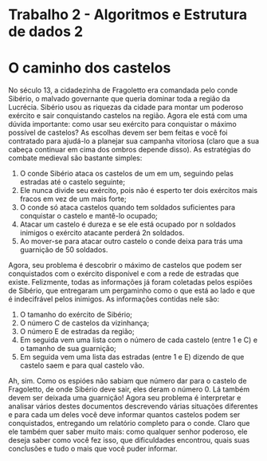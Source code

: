 # Trabalho 2 - Algoritmos e Estrutura de dados 2

# O caminho dos castelos

No século 13, a cidadezinha de Fragoletto era comandada pelo conde Sibério, o malvado governante que queria dominar toda a região da Lucrécia. Sibério usou as riquezas da cidade para montar um poderoso exército e sair conquistando castelos na região. Agora ele está com uma dúvida importante: como usar seu exército para conquistar o máximo possível de castelos? As escolhas devem ser bem feitas e você foi contratado para ajudá-lo a planejar sua campanha vitoriosa (claro que a sua cabeça continuar em cima dos ombros depende disso). As estratégias do combate medieval são bastante simples:

1. O conde Sibério ataca os castelos de um em um, seguindo pelas estradas até o castelo
seguinte;
2. Ele nunca divide seu exército, pois não é esperto ter dois exércitos mais fracos em vez de
um mais forte;
3. O conde só ataca castelos quando tem soldados suficientes para conquistar o castelo e
mantê-lo ocupado;
4. Atacar um castelo é dureza e se ele está ocupado por n soldados inimigos o exército
atacante perderá 2n soldados.
5. Ao mover-se para atacar outro castelo o conde deixa para trás uma guarnição de 50
soldados.

Agora, seu problema é descobrir o máximo de castelos que podem ser conquistados com o exército disponível e com a rede de estradas que existe. Felizmente, todas as informações já foram coletadas pelos espiões de Sibério, que entregaram um pergaminho como o que está ao lado e que é indecifrável pelos inimigos. As informações contidas nele são:

1. O tamanho do exército de Sibério;
2. O número C de castelos da vizinhança;
3. O número E de estradas da região;
4. Em seguida vem uma lista com o número de cada castelo
(entre 1 e C) e o tamanho de sua guarnição;
5. Em seguida vem uma lista das estradas (entre 1 e E) dizendo
de que castelo saem e para qual castelo vão.

Ah, sim. Como os espióes não sabiam que número dar para o castelo de Fragoletto, de onde Sibério deve sair, eles deram o número 0. Lá também devem ser deixada uma guarnição! Agora seu problema é interpretar e analisar vários destes documentos descrevendo várias situações diferentes e para cada um deles você deve informar quantos castelos podem ser conquistados, entregando um relatório completo para o conde. Claro que ele também quer saber muito mais: como qualquer senhor poderoso, ele deseja saber como você fez isso, que dificuldades encontrou, quais suas conclusões e tudo o mais que você puder informar.
